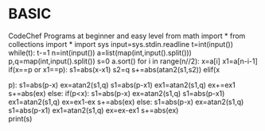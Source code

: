# BASIC
CodeChef Programs at beginner and easy level
from math import *
from collections import *
import sys
input=sys.stdin.readline
t=int(input())
while(t):
    t-=1
    n=int(input())
    a=list(map(int,input().split()))
    p,q=map(int,input().split())
    s=0
    a.sort()
    for i in range(n//2):
        x=a[i]
        x1=a[n-i-1]
        if(x==p or x1==p):
            s1=abs(x-x1)
            s2=q
            s+=abs(atan2(s1,s2))
        elif(x<p and x1>p):
            s1=abs(p-x)
            ex=atan2(s1,q)
            s1=abs(p-x1)
            ex1=atan2(s1,q)
            ex+=ex1
            s+=abs(ex)
        else:
            if(p<x):
                s1=abs(p-x)
                ex=atan2(s1,q)
                s1=abs(p-x1)
                ex1=atan2(s1,q)
                ex=ex1-ex
                s+=abs(ex)
            else:
                s1=abs(p-x)
                ex=atan2(s1,q)
                s1=abs(p-x1)
                ex1=atan2(s1,q)
                ex=ex-ex1
                s+=abs(ex)    
    print(s)
